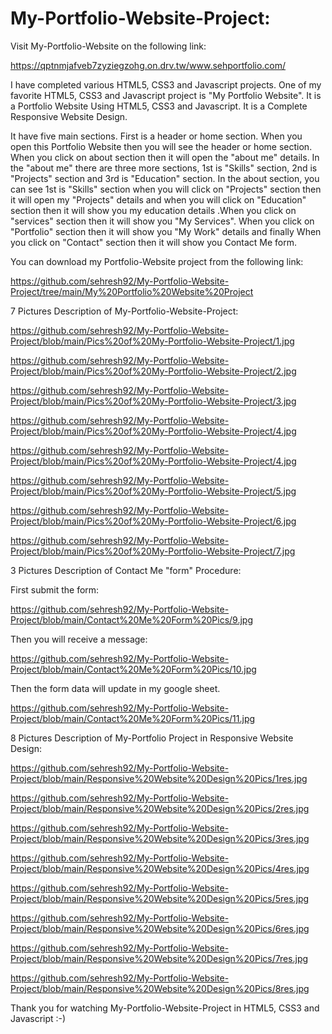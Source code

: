 # My-Portfolio-Website-Project:

Visit My-Portfolio-Website on the following link:

https://qptnmjafveb7zyziegzohg.on.drv.tw/www.sehportfolio.com/  

I have completed various HTML5, CSS3 and Javascript projects. One of my favorite HTML5, CSS3 and Javascript project is "My Portfolio Website". It is a Portfolio Website Using HTML5, CSS3 and Javascript. It is a Complete Responsive Website Design.

It have five main sections. First is a header or home section. When you open this Portfolio Website then you will see the header or home section. When you click on about section then it will open the "about me" details. In the "about me" there are three more sections, 1st is "Skills" section, 2nd is "Projects" section and 3rd is "Education" section. In the about section, you can see 1st is "Skills" section when you will click on "Projects" section then it will open my "Projects" details and when you will click on "Education" section then it will show you my education details  .When you click on "services" section then it will show you "My Services". When you click on "Portfolio" section then it will show you "My Work" details and finally When you click on "Contact" section then it will show you Contact Me form.

You can download my Portfolio-Website project from the following link:

https://github.com/sehresh92/My-Portfolio-Website-Project/tree/main/My%20Portfolio%20Website%20Project 

7 Pictures Description of My-Portfolio-Website-Project:

https://github.com/sehresh92/My-Portfolio-Website-Project/blob/main/Pics%20of%20My-Portfolio-Website-Project/1.jpg 

https://github.com/sehresh92/My-Portfolio-Website-Project/blob/main/Pics%20of%20My-Portfolio-Website-Project/2.jpg 

https://github.com/sehresh92/My-Portfolio-Website-Project/blob/main/Pics%20of%20My-Portfolio-Website-Project/3.jpg

https://github.com/sehresh92/My-Portfolio-Website-Project/blob/main/Pics%20of%20My-Portfolio-Website-Project/4.jpg 

https://github.com/sehresh92/My-Portfolio-Website-Project/blob/main/Pics%20of%20My-Portfolio-Website-Project/4.jpg

https://github.com/sehresh92/My-Portfolio-Website-Project/blob/main/Pics%20of%20My-Portfolio-Website-Project/5.jpg

https://github.com/sehresh92/My-Portfolio-Website-Project/blob/main/Pics%20of%20My-Portfolio-Website-Project/6.jpg

https://github.com/sehresh92/My-Portfolio-Website-Project/blob/main/Pics%20of%20My-Portfolio-Website-Project/7.jpg

3 Pictures Description of Contact Me "form" Procedure:

First submit the form:

https://github.com/sehresh92/My-Portfolio-Website-Project/blob/main/Contact%20Me%20Form%20Pics/9.jpg

Then you will receive a message:

https://github.com/sehresh92/My-Portfolio-Website-Project/blob/main/Contact%20Me%20Form%20Pics/10.jpg

Then the form data will update in my google sheet.

https://github.com/sehresh92/My-Portfolio-Website-Project/blob/main/Contact%20Me%20Form%20Pics/11.jpg

8 Pictures Description of My-Portfolio Project in Responsive Website Design:

https://github.com/sehresh92/My-Portfolio-Website-Project/blob/main/Responsive%20Website%20Design%20Pics/1res.jpg 

https://github.com/sehresh92/My-Portfolio-Website-Project/blob/main/Responsive%20Website%20Design%20Pics/2res.jpg 

https://github.com/sehresh92/My-Portfolio-Website-Project/blob/main/Responsive%20Website%20Design%20Pics/3res.jpg 

https://github.com/sehresh92/My-Portfolio-Website-Project/blob/main/Responsive%20Website%20Design%20Pics/4res.jpg

https://github.com/sehresh92/My-Portfolio-Website-Project/blob/main/Responsive%20Website%20Design%20Pics/5res.jpg

https://github.com/sehresh92/My-Portfolio-Website-Project/blob/main/Responsive%20Website%20Design%20Pics/6res.jpg

https://github.com/sehresh92/My-Portfolio-Website-Project/blob/main/Responsive%20Website%20Design%20Pics/7res.jpg

https://github.com/sehresh92/My-Portfolio-Website-Project/blob/main/Responsive%20Website%20Design%20Pics/8res.jpg

Thank you for watching My-Portfolio-Website-Project in HTML5, CSS3 and Javascript :-)



